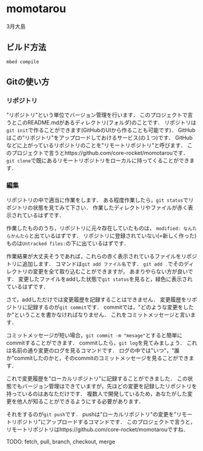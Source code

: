 # momotarou
3月大島

## ビルド方法
```
mbed compile
```

## Gitの使い方

### リポジトリ

"リポジトリ"という単位でバージョン管理を行います．
このプロジェクトで言うとこのREADME.mdがあるディレクトリ(フォルダ)のことです．
リポジトリは```git init```で作ることができます(GitHubのUIから作ることも可能です)．
GitHubはこの"リポジトリ"をアップロードしておけるサービス(の１つ)です．
GitHubなどに上がっているリポジトリのことを"リモートリポジトリ"と呼びます．
このプロジェクトで言うとhttps://github.com/core-rocket/momotarouです．
```git clone```で既にあるリモートリポジトリをローカルに持ってくることができます．

### 編集

リポジトリの中で適当に作業をします．
ある程度作業したら，```git status```でリポジトリの状態を見てみて下さい．
作業したディレクトリやファイルが赤く表示されているはずです．

作業したもののうち，リポジトリに元々存在していたものは，
```modified: なんたらかんたら```と出ているはずです．
リポジトリに登録されていない(=新しく作った)ものは```Untracked files:```の下に出ているはずです．

作業結果が大丈夫そうであれば，これらの赤く表示されているファイルをリポジトリに追加します．
コマンドは```git add ファイル名```です．
```git add .```でそのディレクトリの変更を全て取り込むことができますが，
あまりやらない方が良いです．
変更したファイルをaddした状態で```git status```を見ると，緑色に表示されているはずです．

さて，addしただけでは変更履歴を記録することはできません．
変更履歴をリポジトリに記録するのが```git commit```です．
commitでは，"どのような変更をしたか"ということを書かなければなりません．
これをコミットメッセージと言います．

コミットメッセージが短い場合，```git commit -m "mesage"```とすると簡単にcommitすることができます．
commitしたら，```git log```を見てみましょう．
これは名前の通り変更のログを見るコマンドです．
ログの中では"いつ"，"誰か"commitしたのかと，そのcommitのコミットメッセージを見ることができます．

これで変更履歴を"ローカルリポジトリ"に記録することができました．
この状態でもバージョン管理はできていますが，先ほどの変更を記録したリポジトリを持っているのはあなただけです．
複数人で開発しているため，あなたがした変更を他人が知ることができるようにする必要があります．

それをするのが```git push```です．
pushは"ローカルリポジトリ"の変更を"リモートリポジトリ"にアップロードするコマンドです．
このプロジェクトで言うと，リモートリポジトリはhttps://github.com/core-rocket/momotarouですね．

TODO: fetch, pull, branch, checkout, merge
